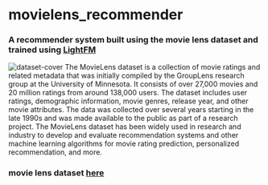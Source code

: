 # movielens_recommender
### A recommender system built using the movie lens dataset and trained using [LightFM](https://github.com/lyst/lightfm)

![dataset-cover](https://user-images.githubusercontent.com/71832907/234127548-f6a0bb6e-5d20-4d3f-8cbc-a3cffbf6043b.jpg)
The MovieLens dataset is a collection of movie ratings and related metadata that was initially compiled by the GroupLens research group at the University of Minnesota. It consists of over 27,000 movies and 20 million ratings from around 138,000 users. The dataset includes user ratings, demographic information, movie genres, release year, and other movie attributes. The data was collected over several years starting in the late 1990s and was made available to the public as part of a research project. The MovieLens dataset has been widely used in research and industry to develop and evaluate recommendation systems and other machine learning algorithms for movie rating prediction, personalized recommendation, and more.
###  movie lens dataset [here](https://www.kaggle.com/datasets/grouplens/movielens-20m-dataset)
